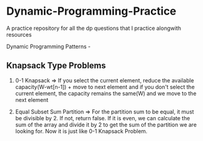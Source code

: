 # Dynamic-Programming-Practice
A practice repository for all the dp questions that I practice alongwith resources

Dynamic Programming Patterns - 

## Knapsack Type Problems

1. 0-1 Knapsack => If you select the current element, reduce the available capacity(W-wt[n-1]) + move to next element and if you don't select the current element, the capacity remains the same(W) and we move to the next element

2. Equal Subset Sum Partition => For the partition sum to be equal, it must be divisible by 2. If not, return false. If it is even, we can calculate the sum of the array and divide it by 2 to get the sum of the partition we are looking for. Now it is just like 0-1 Knapsack Problem.
